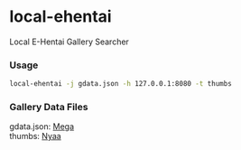 # local-ehentai

Local E-Hentai Gallery Searcher

### Usage

```bash
local-ehentai -j gdata.json -h 127.0.0.1:8080 -t thumbs
```

### Gallery Data Files

gdata.json: [Mega](https://mega.nz/#F!oh1U0SIA!WBUcf3PaOvrfIF238fnbTg)  
thumbs: [Nyaa](https://sukebei.nyaa.si/view/2770267)
